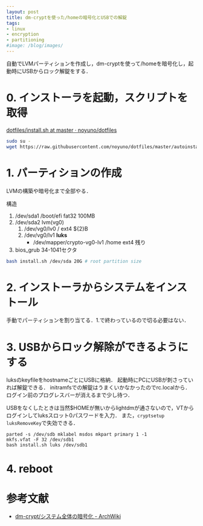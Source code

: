 ```yaml
---
layout: post
title: dm-cryptを使った/homeの暗号化とUSBでの解錠
tags:
- linux
- encryption
- partitioning
#image: /blog/images/
---
```


自動でLVMパーティションを作成し，dm-cryptを使って/homeを暗号化し，起動時にUSBからロック解錠をする．

# 0. インストーラを起動，スクリプトを取得

[dotfiles/install.sh at master · noyuno/dotfiles](https://github.com/noyuno/dotfiles/blob/master/autoinstall/install.sh)

```sh
sudo su -
wget https://raw.githubusercontent.com/noyuno/dotfiles/master/autoinstall/install.sh
```

# 1. パーティションの作成

LVMの構築や暗号化まで全部やる．

構造

1. /dev/sda1 /boot/efi fat32 100MB
2. /dev/sda2 lvm(vg0)
    1. /dev/vg0/lv0 / ext4 ${2}B
    2. /dev/vg0/lv1 **luks**
        - /dev/mapper/crypto-vg0-lv1 /home ext4 残り
3. bios_grub 34-1041セクタ

```sh
bash install.sh /dev/sda 20G # root partition size
```

<script src="https://gist-it.appspot.com/http://github.com/noyuno/dotfiles/raw/master/autoinstall/install.sh?slice=54:79"></script>

# 2. インストーラからシステムをインストール

手動でパーティションを割り当てる．1.で終わっているので切る必要はない．

# 3. USBからロック解除ができるようにする

luksのkeyfileをhostnameごとにUSBに格納．
起動時にPCにUSBが刺さっていれば解錠できる．
initramfsでの解錠はうまくいかなかったのでrc.localから．
ログイン前のプログレスバーが消えるまで少し待つ．

USBをなくしたときは当然$HOMEが無いからlightdmが通さないので，VTからログインしてluksスロット0パスワードを入力．
また，`cryptsetup luksRemoveKey`で失効できる．

    parted -s /dev/sdb mklabel msdos mkpart primary 1 -1
    mkfs.vfat -F 32 /dev/sdb1
    bash install.sh luks /dev/sdb1

<script src="https://gist-it.appspot.com/http://github.com/noyuno/dotfiles/raw/master/autoinstall/install.sh?slice=94:170"></script>

# 4. reboot

# 参考文献

- [dm-crypt/システム全体の暗号化 - ArchWiki](https://wiki.archlinuxjp.org/index.php/Dm-crypt/%E3%82%B7%E3%82%B9%E3%83%86%E3%83%A0%E5%85%A8%E4%BD%93%E3%81%AE%E6%9A%97%E5%8F%B7%E5%8C%96)
